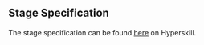 ## Stage Specification

The stage specification can be found [here](https://hyperskill.org/projects/91/stages/507/implement) on Hyperskill.